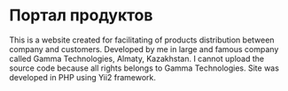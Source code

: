# Портал продуктов
This is a website created for facilitating of products distribution between company and customers. 
Developed by me in large and famous company called Gamma Technologies, Almaty, Kazakhstan. I cannot upload the source code because all rights belongs to Gamma Technologies.
Site was developed in PHP using Yii2 framework.
